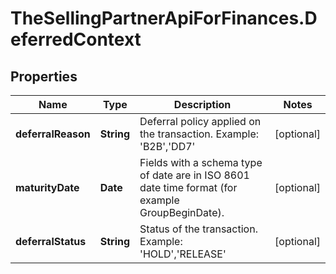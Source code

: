 # TheSellingPartnerApiForFinances.DeferredContext

## Properties

Name | Type | Description | Notes
------------ | ------------- | ------------- | -------------
**deferralReason** | **String** | Deferral policy applied on the transaction.  Example: &#39;B2B&#39;,&#39;DD7&#39; | [optional] 
**maturityDate** | **Date** | Fields with a schema type of date are in ISO 8601 date time format (for example GroupBeginDate). | [optional] 
**deferralStatus** | **String** | Status of the transaction.   Example: &#39;HOLD&#39;,&#39;RELEASE&#39; | [optional] 


